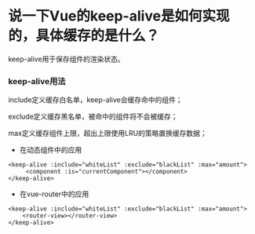# 说一下Vue的keep-alive是如何实现的，具体缓存的是什么？

keep-alive用于保存组件的渲染状态。

### keep-alive用法


include定义缓存白名单，keep-alive会缓存命中的组件；

exclude定义缓存黑名单，被命中的组件将不会被缓存；

max定义缓存组件上限，超出上限使用LRU的策略置换缓存数据；

* 在动态组件中的应用

```
<keep-alive :include="whiteList" :exclude="blackList" :max="amount">
     <component :is="currentComponent"></component>
</keep-alive>
```

* 在vue-router中的应用

```
<keep-alive :include="whiteList" :exclude="blackList" :max="amount">
    <router-view></router-view>
</keep-alive>
```


